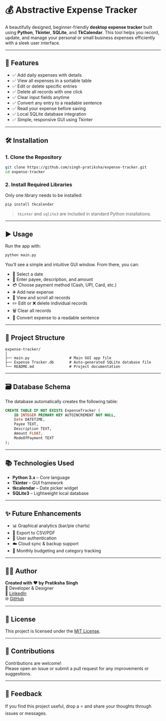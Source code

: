 
# 💰 Abstractive Expense Tracker

A beautifully designed, beginner-friendly **desktop expense tracker** built using **Python**, **Tkinter**, **SQLite**, and **TkCalendar**. This tool helps you record, update, and manage your personal or small business expenses efficiently with a sleek user interface.

---

## 🚀 Features

- ✅ Add daily expenses with details
- ✅ View all expenses in a sortable table
- ✅ Edit or delete specific entries
- ✅ Delete all records with one click
- ✅ Clear input fields anytime
- ✅ Convert any entry to a readable sentence
- ✅ Read your expense before saving
- ✅ Local SQLite database integration
- ✅ Simple, responsive GUI using Tkinter

---

<!-- ## 🖼️ GUI Preview

> *Insert screenshot here if available, or ignore this section until added.* -->

## 🛠 Installation

### 1. Clone the Repository

```bash
git clone https://github.com/singh-pratiksha/expense-tracker.git
cd expense-tracker
```

### 2. Install Required Libraries

Only one library needs to be installed:

```bash
pip install tkcalendar
```

> `tkinter` and `sqlite3` are included in standard Python installations.

---

## ▶️ Usage

Run the app with:

```bash
python main.py
```

You’ll see a simple and intuitive GUI window. From there, you can:

- 📅 Select a date
- 🧾 Enter payee, description, and amount
- 💳 Choose payment method (Cash, UPI, Card, etc.)
- ➕ Add new expense
- 🧮 View and scroll all records
- ✏️ Edit or ❌ delete individual records
- 🗑️ Clear all records
- 📢 Convert expense to a readable sentence

---

## 📁 Project Structure

```
expense-tracker/
│
├── main.py                  # Main GUI app file
├── Expense Tracker.db       # Auto-generated SQLite database file
└── README.md                # Project documentation
```

---

## 🗃️ Database Schema

The database automatically creates the following table:

```sql
CREATE TABLE IF NOT EXISTS ExpenseTracker (
    ID INTEGER PRIMARY KEY AUTOINCREMENT NOT NULL,
    Date DATETIME,
    Payee TEXT,
    Description TEXT,
    Amount FLOAT,
    ModeOfPayment TEXT
);
```

---

## 📚 Technologies Used

- **Python 3.x** – Core language
- **Tkinter** – GUI framework
- **tkcalendar** – Date picker widget
- **SQLite3** – Lightweight local database

---

## ✨ Future Enhancements

- 📊 Graphical analytics (bar/pie charts)
- 🧾 Export to CSV/PDF
- 🔐 User authentication
- ☁️ Cloud sync & backup support
- 📆 Monthly budgeting and category tracking

---

## 🙋‍♀️ Author

**Created with ❤️ by Pratiksha Singh**  
💼 Developer & Designer  
🔗 [LinkedIn](www.linkedin.com/in/pratiksha-singh-8b24a0221)  
🌐 [GitHub](https://github.com/singh-pratiksha/)

---

## 📄 License

This project is licensed under the [MIT License](https://opensource.org/licenses/MIT).

---

## 🤝 Contributions

Contributions are welcome!  
Please open an issue or submit a pull request for any improvements or suggestions.

---

## 💬 Feedback

If you find this project useful, drop a ⭐️ and share your thoughts through issues or messages.
